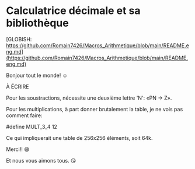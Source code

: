 # Calculatrice décimale et sa bibliothèque

[GLOBISH: https://github.com/Romain7426/Macros_Arithmetique/blob/main/README.eng.md](https://github.com/Romain7426/Macros_Arithmetique/blob/main/README.eng.md)

Bonjour tout le monde! ☺ 


À ÉCRIRE 
 
Pour les soustractions, nécessite une deuxième lettre 'N': «PN -> Z». 
 
Pour les multiplications, à part donner brutalement la table, je ne vois pas comment faire: 

#define MULT_3_4 12

Ce qui impliquerait une table de 256x256 éléments, soit 64k. 
 



Merci!! :smile: 

Et nous vous aimons tous. :kissing_heart: 

 

